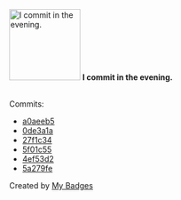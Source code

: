 <img src="https://my-badges.github.io/my-badges/evening-commits.png" alt="I commit in the evening." title="I commit in the evening." width="128">
<strong>I commit in the evening.</strong>
<br><br>

Commits:

- <a href="https://github.com/dwesh163/musics/commit/a0aeeb5367bf9c486cfe333df57b2bdb7f4b6438">a0aeeb5</a>
- <a href="https://github.com/dwesh163/musics/commit/0de3a1ad8b46b2b8e3b9826509d480f3927d78e5">0de3a1a</a>
- <a href="https://github.com/dwesh163/musics/commit/27f1c34256be8f3c431a460532acd2a8036f7059">27f1c34</a>
- <a href="https://github.com/dwesh163/musics/commit/5f01c5531e2ee7eefc13f6ef5e3539b2317fe1a4">5f01c55</a>
- <a href="https://github.com/dwesh163/musics/commit/4ef53d2b44f537028ce85c96e7661d055bc833c1">4ef53d2</a>
- <a href="https://github.com/dwesh163/musics/commit/5a279fe6ea7bc25ccabad47902fb7fedc97fe138">5a279fe</a>


Created by <a href="https://github.com/my-badges/my-badges">My Badges</a>